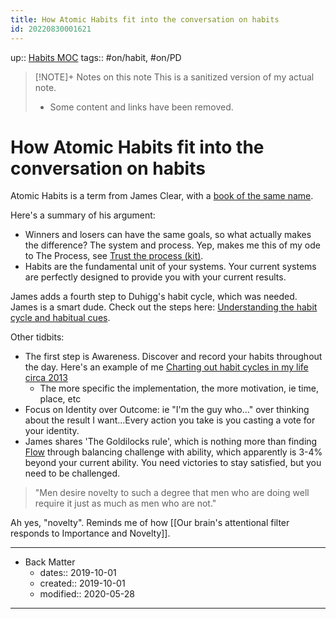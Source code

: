 ```yaml
---
title: How Atomic Habits fit into the conversation on habits
id: 20220830001621
---
```

up:: [Habits MOC]([[20220905183035]])
tags:: #on/habit, #on/PD 

> [!NOTE]+ Notes on this note
> This is a sanitized version of my actual note. 
> - Some content and links have been removed.

# How Atomic Habits fit into the conversation on habits
Atomic Habits is a term from James Clear, with a [book of the same name]([[20220829225318]]). 

Here's a summary of his argument:
- Winners and losers can have the same goals, so what actually makes the difference? The system and process. Yep, makes me this of my ode to The Process, see [Trust the process (kit)]([[20220829183036]]).
- Habits are the fundamental unit of your systems. Your current systems are perfectly designed to provide you with your current results.

James adds a fourth step to Duhigg's habit cycle, which was needed. James is a smart dude. Check out the steps here: [Understanding the habit cycle and habitual cues]([[20220829182950]]).

Other tidbits:
- The first step is Awareness. Discover and record your habits throughout the day. Here's an example of me [Charting out habit cycles in my life circa 2013]([[20220829195023]])
	- The more specific the implementation, the more motivation, ie time, place, etc
- Focus on Identity over Outcome: ie "I'm the guy who..." over thinking about the result I want...Every action you take is you casting a vote for your identity.
- James shares 'The Goldilocks rule', which is nothing more than finding [Flow]([[20220830000619]]) through balancing challenge with ability, which apparently is 3-4% beyond your current ability. You need victories to stay satisfied, but you need to be challenged. 

> "Men desire novelty to such a degree that men who are doing well require it just as much as men who are not."

Ah yes, "novelty". Reminds me of how [[Our brain's attentional filter responds to Importance and Novelty]].

---

- Back Matter
	- dates:: 2019-10-01
	- created:: 2019-10-01
	- modified:: 2020-05-28

---